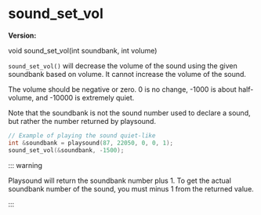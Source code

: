 # sound_set_vol

**Version:** <VersionInfo dink="1.05+" standalone />&nbsp;<VersionInfo freedink="" standalone />&nbsp;<VersionInfo dinkhd="" standalone />&nbsp;<VersionInfo yedink="" standalone />

<Prototype>void sound_set_vol(int soundbank, int volume)</Prototype>

`sound_set_vol()` will decrease the volume of the sound using the given soundbank based on volume. It cannot increase the volume of the sound.

The volume should be negative or zero. 0 is no change, -1000 is about half-volume, and -10000 is extremely quiet.

Note that the soundbank is not the sound number used to declare a sound, but rather the number returned by playsound.

```c
// Example of playing the sound quiet-like
int &soundbank = playsound(87, 22050, 0, 0, 1);
sound_set_vol(&soundbank, -1500);
```

::: warning
<VersionInfo freedink="">

Playsound will return the soundbank number plus 1. To get the actual soundbank number of the sound, you must minus 1 from the returned value.

</VersionInfo>
:::